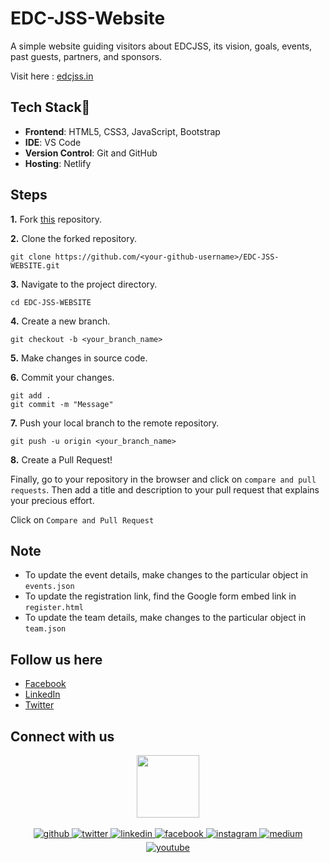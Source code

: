 # EDC-JSS-Website
A simple website guiding visitors about EDCJSS, its vision, goals, events, past guests, partners, and sponsors.

  Visit here : [edcjss.in](http://edcjss.in/)

<h2 align= "left"><b>Tech Stack🧐</b></h2>

- **Frontend**: HTML5, CSS3, JavaScript, Bootstrap
- **IDE**: VS Code
- **Version Control**: Git and GitHub
- **Hosting**:  Netlify

<h2 align= "left"><b>Steps</b></h2>

**1.** Fork [this](https://github.com/DSC-JSS-NOIDA/EDC-JSS-Website) repository.

**2.** Clone the forked repository.

```terminal
git clone https://github.com/<your-github-username>/EDC-JSS-WEBSITE.git
```

**3.** Navigate to the project directory.

```terminal
cd EDC-JSS-WEBSITE
```

**4.** Create a new branch.

```terminal
git checkout -b <your_branch_name>
```

**5.** Make changes in source code.

**6.** Commit your changes.
```terminal
git add .
git commit -m "Message"
```

**7.** Push your local branch to the remote repository.
```terminal
git push -u origin <your_branch_name>
```

**8.** Create a Pull Request!


Finally, go to your repository in the browser and click on `compare and pull requests`.
Then add a title and description to your pull request that explains your precious effort.
		
Click on `Compare and Pull Request`

<h2 align= "left"><b>Note</b></h2>

- To update the event details, make changes to the particular object in `events.json`
- To update the registration link, find the Google form embed link in `register.html`
- To update the team details, make changes to the particular object in `team.json`

<h2 align= "left"><b>Follow us here</b></h2>

- [Facebook](https://www.facebook.com/ecell.jssaten)
- [LinkedIn](https://www.linkedin.com/company/edc-jssate/)
- [Twitter](https://twitter.com/cell_edc)

## Connect with us  
<div align="center">
 <a href="https://dscjss.in/"><img src="https://user-images.githubusercontent.com/42115530/94302134-5c28c680-ff89-11ea-9ca4-5dcdd4279786.png"  height=100px /></a> <br><br> 
<a href="https://github.com/DSC-JSS-NOIDA" target="_blank">
<img src=https://img.shields.io/badge/github-%2324292e.svg?&style=for-the-badge&logo=github&logoColor=white alt=github style="margin-bottom: 5px;" />
</a>
<a href="https://twitter.com/DSCJSSATEN" target="_blank">
<img src=https://img.shields.io/badge/twitter-%2300acee.svg?&style=for-the-badge&logo=twitter&logoColor=white alt=twitter style="margin-bottom: 5px;" />
</a>
<a href="https://www.linkedin.com/company/dsc-jssaten/" target="_blank">
<img src=https://img.shields.io/badge/linkedin-%231E77B5.svg?&style=for-the-badge&logo=linkedin&logoColor=white alt=linkedin style="margin-bottom: 5px;" />
</a>
<a href="https://www.facebook.com/dscjssnoida/" target="_blank">
<img src=https://img.shields.io/badge/facebook-%232E87FB.svg?&style=for-the-badge&logo=facebook&logoColor=white alt=facebook style="margin-bottom: 5px;" />
</a>
<a href="https://www.instagram.com/dscjssaten/?igshid=9ubqtp1ssqsi" target="_blank">
<img src=https://img.shields.io/badge/instagram-%23000000.svg?&style=for-the-badge&logo=instagram&logoColor=white alt=instagram style="margin-bottom: 5px;" />
</a>
<a href="https://medium.com/dsc-jss-noida" target="_blank">
<img src=https://img.shields.io/badge/medium-%23292929.svg?&style=for-the-badge&logo=medium&logoColor=white alt=medium style="margin-bottom: 5px;" />
</a>  
<a href="https://www.youtube.com/channel/UCkELk5JFDceaSf8pBa19kDQ" target="_blank">
<img src=https://img.shields.io/badge/youtube-%23FF0000.svg?&style=for-the-badge&logo=youtube&logoColor=white alt=youtube style="margin-bottom: 5px;" />
</a> 
</div> 